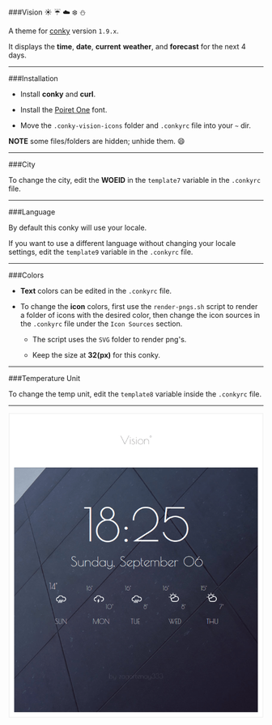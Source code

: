 ###Vision :sunny: :umbrella: :cloud: :snowflake: :snowman:

A theme for [conky](https://github.com/brndnmtthws/conky) version `1.9.x`.

It displays the **time**, **date**, **current** **weather**, and **forecast** for the next 4 days.

---

###Installation

* Install **conky** and **curl**.

* Install the [Poiret One](https://www.google.com/fonts/specimen/Poiret+One) font.

* Move the `.conky-vision-icons` folder and `.conkyrc` file into your `~` dir.

**NOTE** some files/folders are hidden; unhide them. :smile:

---

###City

To change the city, edit the **WOEID** in the `template7` variable in the `.conkyrc` file.

---

###Language

By default this conky will use your locale.

If you want to use a different language without changing your locale settings, edit the `template9` variable in the `.conkyrc` file.

---

###Colors

* **Text** colors can be edited in the `.conkyrc` file.

* To change the **icon** colors, first use the `render-pngs.sh` script to render a folder of icons with the desired color, then change the icon sources in the `.conkyrc` file under the `Icon Sources` section.
    * The script uses the `SVG` folder to render png's.

    * Keep the size at **32(px)** for this conky.

---

###Temperature Unit

To change the temp unit, edit the `template8` variable inside the `.conkyrc` file.

---

![preview](preview.png)
